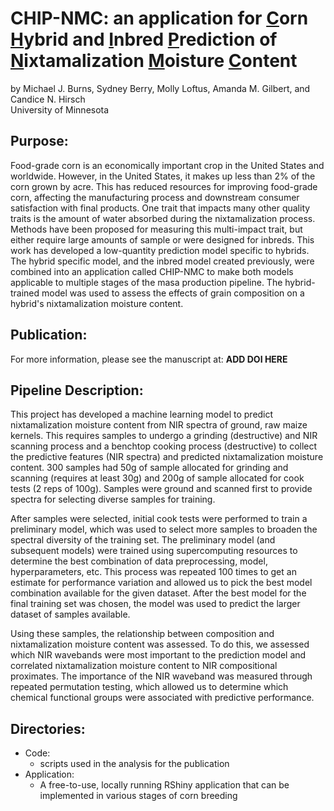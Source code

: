 # CHIP-NMC: an application for <ins>C</ins>orn <ins>H</ins>ybrid and <ins>I</ins>nbred <ins>P</ins>rediction of <ins>N</ins>ixtamalization <ins>M</ins>oisture <ins>C</ins>ontent
by Michael J. Burns, Sydney Berry, Molly Loftus, Amanda M. Gilbert, and Candice N. Hirsch  
University of Minnesota

## Purpose:
Food-grade corn is an economically important crop in the United States and worldwide. However, 
in the United States, it makes up less than 2% of the corn grown by acre. This has reduced
resources for improving food-grade corn, affecting the manufacturing process and downstream consumer
satisfaction with final products. One trait that impacts many other quality traits is the amount of 
water absorbed during the nixtamalization process. Methods have been proposed for measuring this multi-impact
trait, but either require large amounts of sample or were designed for inbreds. This work has developed a 
low-quantity prediction model specific to hybrids. The hybrid specific model, and the inbred model created previously,
were combined into an application called CHIP-NMC to make both models applicable to multiple stages of the masa
production pipeline. The hybrid-trained model was used to assess the effects of grain composition on a hybrid's 
nixtamalization moisture content.

## Publication:
For more information, please see the manuscript at: **ADD DOI HERE**

## Pipeline Description:
This project has developed a machine learning model to predict nixtamalization moisture content from NIR
spectra of ground, raw maize kernels. This requires samples to undergo a grinding (destructive) and NIR scanning
process and a benchtop cooking process (destructive) to collect the predictive features (NIR spectra) and predicted 
nixtamalization moisture content. 300 samples had 50g of sample allocated for grinding and scanning 
(requires at least 30g) and 200g of sample allocated for cook tests (2 reps of 100g). Samples were ground and scanned
first to provide spectra for selecting diverse samples for training.

After samples were selected, initial cook tests were performed to train a preliminary model, which was used to select
more samples to broaden the spectral diversity of the training set. The preliminary model (and subsequent models) 
were trained using supercomputing resources to determine the best combination of data preprocessing, model, hyperparameters,
etc. This process was repeated 100 times to get an estimate for performance variation and allowed us to pick the best model
combination available for the given dataset. After the best model for the final training set was chosen, the model was
used to predict the larger dataset of samples available. 

Using these samples, the relationship between composition and nixtamalization moisture content was assessed. To do this, we
assessed which NIR wavebands were most important to the prediction model and correlated nixtamalization moisture content to 
NIR compositional proximates. The importance of the NIR waveband was measured through repeated permutation testing, which allowed us 
to determine which chemical functional groups were associated with predictive performance.

## Directories:
- Code:
  - scripts used in the analysis for the publication
- Application:
  - A free-to-use, locally running RShiny application that can be implemented in various stages of corn breeding
